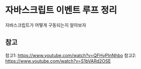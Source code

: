 # 자바스크립트 이벤트 루프 정리

자바스크립트가 어떻게 구동되는지 알아보자

## 참고

참고1: https://www.youtube.com/watch?v=QFHyPInNhbo
참고2: https://www.youtube.com/watch?v=S1bVARd2OSE
